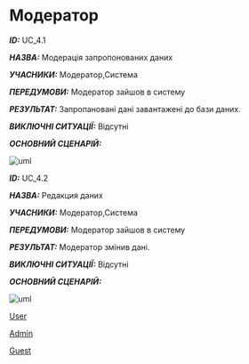 # Модератор
***ID:*** UC_4.1
    
***НАЗВА:*** Модерація запропонованих даних  
    
***УЧАСНИКИ:*** Модератор,Система

***ПЕРЕДУМОВИ:*** Модератор зайшов в систему

***РЕЗУЛЬТАТ:*** Запропановані дані завантажені до бази даних.

***ВИКЛЮЧНІ СИТУАЦІЇ:*** Відсутні

***ОСНОВНИЙ СЦЕНАРІЙ:***

![uml](http://www.plantuml.com/plantuml/png/bP4nJiCm58PtdyBd84ilmCG9AZKR9IWn0r86qWWnTgc2X5YuWLjiDKg9UuN_tOW_ZYfLeKBguE7b_U_xdkDPOUQvULhUg_8sMwJvt6HvgMxmWI0lQAMIbTJOmSgRXiLELcC3UtxsR5Qorh96f_6300VFhXrJYIhldWkJBWVWrmY3Pyvg71aBEFBqKilcmhJKJ57P3Hgq6ev5Jyfhz4cZMLauQQJ20PQ7eUxltj8aayjzJbqqnTBZ6mVIgPBDbD-VbDleEDyekGnr25UZuXJl4Id3FWnmxls_dtdcSITwf6nPxT4cgZ3Pevgb3mk-z2y0)


***ID:*** UC_4.2
    
***НАЗВА:*** Редакция даних 
    
***УЧАСНИКИ:*** Модератор,Система

***ПЕРЕДУМОВИ:*** Модератор зайшов в систему

***РЕЗУЛЬТАТ:*** Модератор змінив дані.

***ВИКЛЮЧНІ СИТУАЦІЇ:*** Відсутні

***ОСНОВНИЙ СЦЕНАРІЙ:***

![uml](http://www.plantuml.com/plantuml/png/bP91Ji9G68JtFSKxXzrm0LUUW8Jkn9fI5oPTq5PqOsH3C35klC6pM570UeMP6pc_JOqII6H1GcQ-DpClVRrHsa_IY-5fa1t7WoZfft6I1T-Y-oCTuG4DntXZpe8bAdZUE7XKB5e3Iycrp9nJnobM3XiqU44jrxTK66GdbwCq6bhWKnk6Mfntl3806vQSEURuD1TD5_EAjIegYHEdJ8-Fxk_QwiPACNN5QyvvxrWeqd3zj45imTiTWrY6MzTyt4QSX6S5c31pwgrDu8HpSLg1TnEz6C7_s1RkBFcX5YmFgsclkfIXFD6BRcU3gZrMIJ579rZi_mJxGbXQXEcvzj_zwWxrKkBpe1UT3VI4lW00)

[User](https://github.com/JenyaKrasulin/Jenya_Taras_Andrew_i_kto-to_ewe/blob/master/docs/use%20cases/User.md)

[Admin](https://github.com/JenyaKrasulin/Jenya_Taras_Andrew_i_kto-to_ewe/blob/master/docs/use%20cases/Admin.md)

[Guest](https://github.com/JenyaKrasulin/Jenya_Taras_Andrew_i_kto-to_ewe/blob/master/docs/use%20cases/Guest.md)
